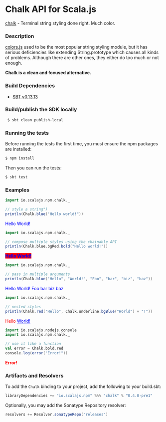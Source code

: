 Chalk API for Scala.js
================================
[chalk](https://www.npmjs.com/package/chalk) - Terminal string styling done right. Much color.

### Description

[colors.js](https://github.com/scalajs-io/colors) used to be the most popular string styling module, but it has serious deficiencies 
like extending String.prototype which causes all kinds of problems. Although there are other ones, 
they either do too much or not enough.

**Chalk is a clean and focused alternative.**

### Build Dependencies

* [SBT v0.13.13](http://www.scala-sbt.org/download.html)

### Build/publish the SDK locally

```bash
 $ sbt clean publish-local
```

### Running the tests

Before running the tests the first time, you must ensure the npm packages are installed:

```bash
$ npm install
```

Then you can run the tests:

```bash
$ sbt test
```

### Examples

```scala
import io.scalajs.npm.chalk._

// style a string") 
println(Chalk.blue("Hello world!")) 
```
<span style="color: blue">Hello World!</span>

```scala
import io.scalajs.npm.chalk._

// compose multiple styles using the chainable API
println(Chalk.blue.bgRed.bold("Hello world!"))
```
<span style="color: blue; background: red; font-weight: bold">Hello World!</span>

```scala
import io.scalajs.npm.chalk._

// pass in multiple arguments
println(Chalk.blue("Hello", "World!", "Foo", "bar", "biz", "baz"))
```
<span style="color: blue">Hello World! Foo bar biz baz</span>

```scala
import io.scalajs.npm.chalk._

// nested styles
println(Chalk.red("Hello", Chalk.underline.bgBlue("World") + "!"))
```
<span style="color: red">Hello <span style="color: blue; text-decoration: underline">World!</span></span>

```scala
import io.scalajs.nodejs.console
import io.scalajs.npm.chalk._

// use it like a function
val error = Chalk.bold.red
console.log(error("Error!"))
```
<span style="color: red; font-weight: bold">Error!</span>

### Artifacts and Resolvers

To add the `Chalk` binding to your project, add the following to your build.sbt:  

```sbt
libraryDependencies += "io.scalajs.npm" %%% "chalk" % "0.4.0-pre1"
```

Optionally, you may add the Sonatype Repository resolver:

```sbt   
resolvers += Resolver.sonatypeRepo("releases") 
```